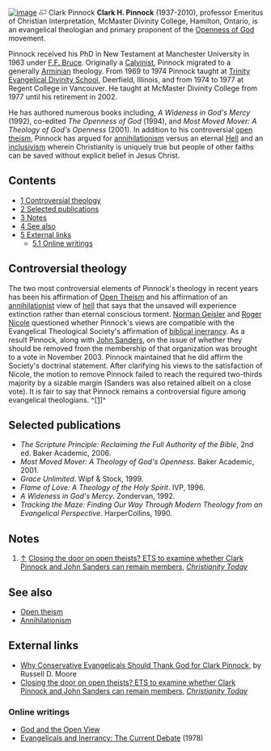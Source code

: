 [![image](images/thumb/e/e4/Pinnock.jpg/160px-Pinnock.jpg)](http://www.theopedia.com/File:Pinnock.jpg)
[![image](data:image/png;base64,iVBORw0KGgoAAAANSUhEUgAAAA8AAAALCAAAAACFLIiAAAAAAnRSTlMA/1uRIrUAAABPSURBVAjXY/j///+5vXDwjAHIr26ZAgXZe8H8a/+hoIcw/9nevdVL9+79DuPvzQYZFPUezu8BMZLXgkExnD8HAu6hqv//n+HZVjD4DuUDAKlChD3fj6aPAAAAAElFTkSuQmCC)](http://www.theopedia.com/File:Pinnock.jpg "Enlarge")
Clark Pinnock
**Clark H. Pinnock** (1937-2010), professor Emeritus of Christian
Interpretation, McMaster Divinity College, Hamilton, Ontario, is an
evangelical theologian and primary proponent of the
[Openness of God](Open_Theism "Open Theism") movement.

Pinnock received his PhD in New Testament at Manchester University
in 1963 under [F.F. Bruce](F.F._Bruce "F.F. Bruce"). Originally a
[Calvinist](Calvinism "Calvinism"), Pinnock migrated to a generally
[Arminian](Arminianism "Arminianism") theology. From 1969 to 1974
Pinnock taught at
[Trinity Evangelical Divinity School](Trinity_Evangelical_Divinity_School "Trinity Evangelical Divinity School"),
Deerfield, Illinois, and from 1974 to 1977 at Regent College in
Vancouver. He taught at McMaster Divinity College from 1977 until
his retirement in 2002.

He has authored numerous books including,
*A Wideness in God's Mercy* (1992), co-edited *The Openness of God*
(1994), and *Most Moved Mover: A Theology of God's Openness*
(2001). In addition to his controversial
[open theism](Open_theism "Open theism"), Pinnock has argued for
[annihilationism](Annihilationism "Annihilationism") versus an
eternal [Hell](Hell "Hell") and an
[inclusivism](Inclusivism "Inclusivism") wherein Christianity is
uniquely true but people of other faiths can be saved without
explicit belief in Jesus Christ.

## Contents

-   [1 Controversial theology](#Controversial_theology)
-   [2 Selected publications](#Selected_publications)
-   [3 Notes](#Notes)
-   [4 See also](#See_also)
-   [5 External links](#External_links)
    -   [5.1 Online writings](#Online_writings)


## Controversial theology

The two most controversial elements of Pinnock's theology in recent
years has been his affirmation of
[Open Theism](Open_Theism "Open Theism") and his affirmation of an
[annihilationist](Annihilationism "Annihilationism") view of
[hell](Hell "Hell") that says that the unsaved will experience
extinction rather than eternal conscious torment.
[Norman Geisler](Norman_Geisler "Norman Geisler") and
[Roger Nicole](Roger_Nicole "Roger Nicole") questioned whether
Pinnock's views are compatible with the Evangelical Theological
Society's affirmation of
[biblical inerrancy](Inerrancy "Inerrancy"). As a result Pinnock,
along with [John Sanders](John_Sanders "John Sanders"), on the
issue of whether they should be removed from the membership of that
organization was brought to a vote in November 2003. Pinnock
maintained that he did affirm the Society's doctrinal statement.
After clarifying his views to the satisfaction of Nicole, the
motion to remove Pinnock failed to reach the required two-thirds
majority by a sizable margin (Sanders was also retained albeit on a
close vote). It is fair to say that Pinnock remains a controversial
figure among evangelical theologians. ^[[1]](#note-0)^

## Selected publications

-   *The Scripture Principle: Reclaiming the Full Authority of the Bible*,
    2nd ed. Baker Academic, 2006.
-   *Most Moved Mover: A Theology of God's Openness*. Baker
    Academic, 2001.
-   *Grace Unlimited*. Wipf & Stock, 1999.
-   *Flame of Love: A Theology of the Holy Spirit*. IVP, 1996.
-   *A Wideness in God's Mercy*. Zondervan, 1992.
-   *Tracking the Maze: Finding Our Way Through Modern Theology from an Evangelical Perspective*.
    HarperCollins, 1990.

## Notes

1.  [↑](#ref-0)
    [Closing the door on open theists? ETS to examine whether Clark Pinnock and John Sanders can remain members](http://www.christianitytoday.com/ct/2003/january/14.24.html),
    *[Christianity Today](Christianity_Today "Christianity Today")*

## See also

-   [Open theism](Open_theism "Open theism")
-   [Annihilationism](Annihilationism "Annihilationism")

## External links

-   [Why Conservative Evangelicals Should Thank God for Clark Pinnock](http://www.russellmoore.com/2010/08/17/why-conservative-evangelicals-should-thank-god-for-clark-pinnock/),
    by Russell D. Moore
-   [Closing the door on open theists? ETS to examine whether Clark Pinnock and John Sanders can remain members](http://www.christianitytoday.com/ct/2003/january/14.24.html),
    *[Christianity Today](Christianity_Today "Christianity Today")*

### Online writings

-   [God and the Open View](http://catalystresources.org/issues/292pinnock.html)
-   [Evangelicals and Inerrancy: The Current Debate](http://theologytoday.ptsem.edu/apr1978/v35-1-tabletalk1.htm)
    (1978)



